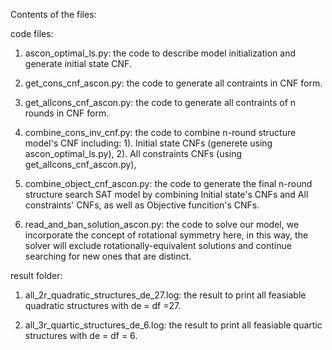 Contents of the files:

code files:
1. ascon_optimal_ls.py: the code to describe model initialization and  generate initial state CNF.

2. get_cons_cnf_ascon.py: the code to generate all contraints in CNF form.

3. get_allcons_cnf_ascon.py: the code to generate all contraints of n rounds in CNF form.

4. combine_cons_inv_cnf.py: the code to combine n-round structure model's CNF including: 
1). Initial state CNFs (generete using ascon_optimal_ls.py), 
2). All constraints CNFs (using get_allcons_cnf_ascon.py), 

5. combine_object_cnf_ascon.py: the code to generate the final n-round structure search SAT model by combining Initial state's CNFs and All constraints' CNFs, as well as Objective funcition's CNFs.

6. read_and_ban_solution_ascon.py: the code to solve our model, we incorporate the concept of rotational symmetry here, in this way, the solver will exclude rotationally-equivalent solutions and continue searching for new ones that are distinct.


result folder:
1. all_2r_quadratic_structures_de_27.log: the result to print all feasiable quadratic structures with de = df =27.

1. all_3r_quartic_structures_de_6.log: the result to print all feasiable quartic structures with de = df = 6.
